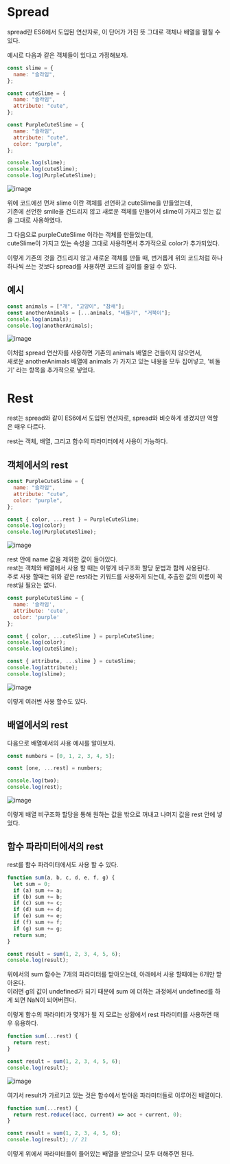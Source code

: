 # Spread
spread란 ES6에서 도입된 연산자로, 이 단어가 가진 뜻 그대로 객체나 배열을 펼칠 수 있다.


예시로 다음과 같은 객체들이 있다고 가정해보자.
```js
const slime = {
  name: "슬라임",
};

const cuteSlime = {
  name: "슬라임",
  attribute: "cute",
};

const PurpleCuteSlime = {
  name: "슬라임",
  attribute: "cute",
  color: "purple",
};

console.log(slime);
console.log(cuteSlime);
console.log(PurpleCuteSlime);

```
![image](https://github.com/min9-530/TIL/assets/104071568/29a295fe-9e39-424a-8f99-5be6c00e9a07)

위에 코드에선 먼저 slime 이란 객체를 선언하고 cuteSlime을 만들었는데,  
기존에 선언한 smile을 건드리지 않고 새로운 객체를 만들어서 slime이 가지고 있는 값을 그대로 사용하였다.  

그 다음으로 purpleCuteSlime 이라는 객체를 만들었는데,  
cuteSlime이 가지고 있는 속성을 그대로 사용하면서 추가적으로 color가 추가되었다.  

이렇게 기존의 것을 건드리지 않고 새로운 객체를 만들 때, 번거롭게 위의 코드처럼 하나하나씩 쓰는 것보다 spread를 사용하면 코드의 길이를 줄일 수 있다.

## 예시
```js
const animals = ["개", "고양이", "참새"];
const anotherAnimals = [...animals, "비둘기", "거북이"];
console.log(animals);
console.log(anotherAnimals);
```
![image](https://github.com/min9-530/TIL/assets/104071568/a3dc0ba1-22c9-4fcc-a5e4-ef691874712a)

이처럼 spread 연산자를 사용하면 기존의 animals 배열은 건들이지 않으면서,  
새로운 anotherAnimals 배열에 animals 가 가지고 있는 내용을 모두 집어넣고, '비둘기' 라는 항목을 추가적으로 넣었다.

# Rest
rest는 spread와 같이 ES6에서 도입된 연산자로, spread와 비슷하게 생겼지만 역할은 매우 다르다.  

rest는 객체, 배열, 그리고 함수의 파라미터에서 사용이 가능하다.

## 객체에서의 rest
```js
const PurpleCuteSlime = {
  name: "슬라임",
  attribute: "cute",
  color: "purple",
};

const { color, ...rest } = PurpleCuteSlime;
console.log(color);
console.log(PurpleCuteSlime);
```
![image](https://github.com/min9-530/TIL/assets/104071568/4a3bac68-c202-4b16-8dc2-049dd6c23f6b)

rest 안에 name 값을 제외한 값이 들어있다.  
rest는 객체와 배열에서 사용 할 때는 이렇게 비구조화 할당 문법과 함께 사용된다.  
주로 사용 할때는 위와 같은 rest라는 키워드를 사용하게 되는데, 추출한 값의 이름이 꼭 rest일 필요는 없다.  
```js
const purpleCuteSlime = {
  name: '슬라임',
  attribute: 'cute',
  color: 'purple'
};

const { color, ...cuteSlime } = purpleCuteSlime;
console.log(color);
console.log(cuteSlime);

const { attribute, ...slime } = cuteSlime;
console.log(attribute);
console.log(slime);
```
![image](https://github.com/min9-530/TIL/assets/104071568/da9d5d74-abab-459c-8385-89028a624286)

이렇게 여러번 사용 할수도 있다.

## 배열에서의 rest
다음으로 배열에서의 사용 예시를 알아보자.
```js
const numbers = [0, 1, 2, 3, 4, 5];

const [one, ...rest] = numbers;

console.log(two);
console.log(rest);

```
![image](https://github.com/min9-530/TIL/assets/104071568/652a2a00-2683-443c-a1b6-e019299e68df)

이렇게 배열 비구조화 할당을 통해 원하는 값을 밖으로 꺼내고 나머지 값을 rest 안에 넣었다.


## 함수 파라미터에서의 rest
rest를 함수 파라미터에서도 사용 할 수 있다.  
```js
function sum(a, b, c, d, e, f, g) {
  let sum = 0;
  if (a) sum += a;
  if (b) sum += b;
  if (c) sum += c;
  if (d) sum += d;
  if (e) sum += e;
  if (f) sum += f;
  if (g) sum += g;
  return sum;
}

const result = sum(1, 2, 3, 4, 5, 6);
console.log(result);
```
위에서의 sum 함수는 7개의 파라미터를 받아오는데, 아래에서 사용 할때에는 6개만 받아온다.  
이러면 g의 값이 undefined가 되기 때문에 sum 에 더하는 과정에서 undefined를 하게 되면 NaN이 되어버린다.  

이렇게 함수의 파라미터가 몇개가 될 지 모르는 상황에서 rest 파라미터를 사용하면 매우 유용하다.
```js
function sum(...rest) {
  return rest;
}

const result = sum(1, 2, 3, 4, 5, 6);
console.log(result);
```

![image](https://github.com/min9-530/TIL/assets/104071568/6ab66334-2aad-45d7-a796-9a1a057f07ac)  

여기서 result가 가르키고 있는 것은 함수에서 받아온 파라미터들로 이루어진 배열이다.  

```js
function sum(...rest) {
  return rest.reduce((acc, current) => acc + current, 0);
}

const result = sum(1, 2, 3, 4, 5, 6);
console.log(result); // 21
```
이렇게 위에서 파라미터들이 들어있는 배열을 받았으니 모두 더해주면 된다.

